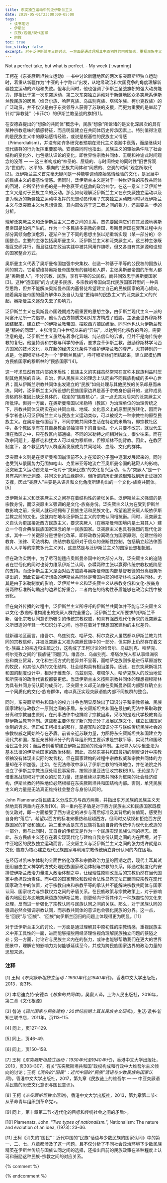 ```yaml
---
title: 东突独立运动中的泛伊斯兰主义
date: 2019-05-01T23:00:00-05:00
tags:
  - 读书笔记
  - 伊斯兰
  - 民族/边疆/现代国家
  - 宗教
toc: true
toc_sticky: false
excerpt: 对于泛伊斯兰主义的讨论，一方面是通过理解其中原初性的宗教情感，重视民族主义中非工具性的一面，进而能够摆脱用经济理性视角理解民族独立问题的狭隘之处；另一方面，讨论它与民族主义内在的张力，或许也能够帮助我们在更大的世界图景中，理解它的影响力为何能够延续至今，并成为跨民族国家边界的政治力量的思想来源。
---
```


Not a perfect take, but what is perfect. - My week
{:.warning}

王柯在《东突厥斯坦独立运动》一书中讨论新疆地区的两次东突厥斯坦独立运动时，着重从新疆作为“中亚的十字路口”出发，从地缘政治和大国竞争的角度理解新疆独立运动的兴起和失败。但与此同时，他也强调了伊斯兰圣战旗帜的强大动员能力，即相比于第一次东突运动，第二次东突独立运动对于新疆地区众多突厥系伊斯兰教民族的居民（维吾尔族、哈萨克族、乌兹别克族、塔塔尔族、柯尔克孜族）的广泛动员，并不仅仅是由于东突领导人获得了苏联的支援，而更为重要的是举起了针对“异教徒”（卡菲尔）的伊斯兰教圣战的旗帜[1]。

在安德森提出的“想象的共同体”概念中，民族“想象”所诉诸的是文化深层次的具有某种宗教意味的情感特征，而且明显建立在共同体历史传承因素上。特别值得注意的是民族主义中的原始感情经验，或说是根基性的民族主义情感（Primordialism），并没有如许多研究者预期在现代主义浪潮中衰落，而是继续对现代族群的行为发挥重要影响。安德森同时也指出，民族主义的肇始条件除了社会结构的变化外，也包括认识论的变化，即世界性宗教共同体、王朝和神谕式时间观念的没落 — — 这三者构成的“神圣的、层级的、与时间终始的同时性”旧世界观为“世俗的、水平的、横向的”民族共同体和“同质的、空洞的时间”观念所取代[2]。泛伊斯兰主义首先毫无疑问是一种能够调动原始感情经验的文化，是发展中的民族主义的根基性情感。但同时，泛伊斯兰主义是对于一种世界性的宗教共同体的回溯，它所坚持宣扬的是一种弥赛亚式拯救的政治神学。在这一意义上泛伊斯兰主义又是对于民族主义的反动。那么如何理解泛伊斯兰主义在东突厥独立运动以及更为晚近的新疆独立运动中发挥的思想动员作用？东突独立运动既同时以泛伊斯兰主义与泛突厥主义为思想资源，其内部依违于这二者之间的张力，还需要进一步的分析。

理解泛突厥主义和泛伊斯兰主义二者之间的关系，首先要回溯它们在其发源地奥斯曼帝国是如何产生的。作为一个多民族多宗教的帝国，奥斯曼帝国在衰落过程中内部分离倾向愈演愈烈，逐渐产生了不同的思想主张以期重新实现（某一部分的）帝国整合。主要的主张包括奥斯曼主义、泛伊斯兰主义和泛突厥主义。这三种主张既相互交织并行，而且往往在政治实践中被共同用作旗帜，但又各自有其渊源和设想的国家整合方式。

奥斯曼主义代表了奥斯曼帝国加强中央集权、创造一种基于平等的公民权的国族认同的努力。它希望维持奥斯曼帝国既有的疆域和人群，主张奥斯曼帝国的所有人都是“奥斯曼人”，不分宗教、民族，享有平等的公民权，而共同效忠于奥斯曼国家[3]。这种“造国民”的方式是多民族、多宗教的帝国向现代民族国家转型的一种典型思路，但并不能解决奥斯曼帝国内基督徒希望建立自己的民族国家的离心倾向。随着奥斯曼帝国的最终解体以及自认为是“更纯粹的民族主义”的泛突厥主义的兴起，奥斯曼主义逐渐失去了影响力。

泛伊斯兰主义在奥斯曼帝国晚期成为最重要的思想主张，由伊斯兰现代主义一派的阿富汗尼所一力倡导。他认为西方物质文明对东方构成了威胁，主张全世界穆斯林团结起来，建立统一的伊斯兰教帝国，摆脱西方殖民统治。同时他也认为伊斯兰教是“精神的同盟”，主张清洗自中世纪以来的“异端”，以达到纯化宗教的目的。需要注意的是，泛伊斯兰主义虽然有着净化异端、纯洁信仰的诉求，但并不是向传统宗教的复归。他坚持调和宗教与科学的矛盾，要求变革伊斯兰教，鼓励穆斯林学习西方国家的技术文化，以在新的经济文化条件下维护伊斯兰教的尊严。尤其特别的一点是，他把穆斯林视为一个“伊斯兰民族”，呼吁穆斯林们团结起来，建立起模仿西方民族国家的穆斯林的“民族国家”[4]。

这一吁求显然有其内部的矛盾性：民族主义的实践虽然常常在宣称本民族利益时压制其他民族的自决、自治，但从民族主义的理念上认同由不同民族构成的多中心世界；而从伊斯兰宗教共同体出发建立的“民族”如何处理与其他民族的关系却悬而未决。同时，泛伊斯兰主义所设想的民族国家边界是基于宗教身份展开的，这种成员资格的标准因此缺乏具体的、稳定的“族裔核心”，这一点尤其为后来的泛突厥主义所批评。但另一方面，在奥斯曼帝国以米勒特（教区）为治理单位的治理传统之下，宗教共同体又确实在向共同血缘、地域、文化意义上的原型民族转化，因而许多学者也认可泛伊斯兰主义与民族主义运动类似，可以被视为一种宗教性的原型民族主义。在奥斯曼帝国治下，不同宗教共同体生活在特定的米勒特，即宗教社区中，各个教区享有在其自身教会领袖领导下的自治权。个人只要不改宗，就世代生活在教区之中，只在教区内部通婚。不同的米勒特之间相对独立，很少往来。而在改宗问题上，基督徒和犹太人可以成为穆斯林，但穆斯林不能背教。因此，在教区制度下，各个教区内的人群逐渐发展成为共同地域、血缘、文化的群体。

泛突厥主义则是在奥斯曼帝国崩溃前不久才在知识分子圈中逐渐发展起来的，同时也受到从俄国势力范围如喀山、克里米亚等地流亡至奥斯曼帝国的鞑靼人的影响。泛突厥主义运动首先是一场对于“突厥民族”的文化复兴运动，认为“突厥人”是一个具有共同历史渊源、共同文化的血缘群体。但所谓的历史渊源很难找到历史证据的支撑，因此“突厥人”主要是从语言和文化角度所建构出的一个文化-族裔共同体。[5]

泛伊斯兰主义和泛突厥主义之间存在着结构性的紧张关系。泛伊斯兰主义强调的是宗教身份，而泛突厥主义强调的是文化-族裔身份。泛突厥主义认为在受到伊斯兰教影响之前，突厥人就已经拥有了民族生活和民族文化，希望追溯突厥人皈依伊斯兰教之前的文化，这就内在地与泛伊斯兰主义的宗教认同相抗衡。同时，泛突厥主义自认为更加接近西方民族主义，要求突厥人（在奥斯曼帝国境内是土耳其人）建立一个符合典型民族国家理念的单一民族国家。泛突厥主义也具有强烈的现代化诉求，其中一个关键部分是世俗化改革，即将政教分离确立为国家原则，创建世俗的教育、法律、司法机构，终结宗教组织对于信众的垄断性控制，包括确立起法律面前人人平等的宗教多元主义[6]，这显然是与泛伊斯兰主义的国家设想相抵触。

但在政治实践中，为了尽可能适应奥斯曼帝国中的大部分人群，泛突厥主义的追随者在世俗化的同时也努力维系伊斯兰认同，杂糅两种主张以赢得传统宗教权威阶层的支持。而泛伊斯兰主义是面对西方威胁与奥斯曼帝国内部基督教徒的分离趋势所提出的，因此它最初所想象的伊斯兰共同体是帝国内部的穆斯林构成的共同体。尤其是由于米勒制度的影响，泛伊斯兰主义和泛突厥主义从宗教身份和文化-族裔身份两种标准所勾勒出的边界恰好重合，二者内在的结构性矛盾能够在政治实践中被弱化。

但在向外传播的过程中，泛伊斯兰主义所呼吁的伊斯兰共同体并不能与泛突厥主义以文化-族裔标准构建出的突厥人群完全重合。泛伊斯兰主义所要求的伊斯兰革新、强化宗教认同意识所吸引的传统宗教权威，和具有强烈现代化诉求的泛突厥主义所塑造的年轻一代知识分子之间，也存在着对于理想国家建构的主张差异。

就新疆地区而言，维吾尔、乌兹别克、哈萨克、柯尔克孜人虽然都以伊斯兰教为共同的宗教信仰，并被泛突厥主义视为突厥民族中的一部分，但实际上仍然存在着文化-族裔上的亲近和生疏之分，这构成了王柯讨论的维吾尔、乌兹别克、哈萨克、柯尔克孜之间的“民族链”问题[7]。维吾尔、乌兹别克、塔塔尔族人都从事绿洲农业和商业贸易，文化和生活方式的差异并不显著，而哈萨克族则多是进行草原游牧的牧民，和其他人群的文化结构、社会结构具有相当差异。因此，在东突厥斯坦共和国的制度设计中，相对于维吾尔、乌兹别克、塔塔尔人，哈萨克族人的政治地位和所获得的政治代表权都要更低。当泛伊斯兰主义按照宗教共同体的理想视穆斯林为具有共同身份认同的成员时，泛突厥主义却无法像在奥斯曼帝国内部那样确立出一个同质化的文化-族裔群体，难以真正实现突厥语族内部不同族群的整合。

同时，东突厥斯坦共和国内的权力斗争也明显反映出了知识分子和宗教领袖、民族国家建制与政教合一原则之间的矛盾。东突厥斯坦共和国在最初的宪法中采取政教分离和宗教自由原则，在刑事法律中也排除了宗教因素，采取的是现代学校教育而非伊斯兰教育体制。这些都主要体现了新兴知识分子发展民族文化、建立民族国家体制的诉求。但正如王柯指出的那样，掌握军队的知识分子与联结传统民族社会的宗教权威之间始终存在矛盾。前者亲近苏联力量，力图将东突厥斯坦共和国建立为现代共和国，接近亲苏知识分子的青年组织的主要诉求是宗教平等、实现共和国政治民主化[8]；而后者则希望建立伊斯兰国家的政治体制。主张导入以沙里亚法为基本法律的伊斯兰国家的政治体制。因此，虽然东突共和国最初的制度设计中宗教领袖没有体现出实际的发言权，但在国家建构的过程中宗教权威和宗教共同体的力量却在不断加强。比如，在宪法修改中承认了伊斯兰教的特殊地位，并在法院之外设立了伊斯兰宗教法庭处理民事案件，按照沙里亚法征收宗教税[9]。无论是为了借重圣战旗帜对于民众的动员力量，还是维续以宗教共同体为框架的社会经济结构，伊斯兰教的特殊地位必然根植在东突厥斯坦共和国结构内部。否则，单凭民族主义的力量是无法真正维持社会整合与身份认同的。

John Plamenatz将民族主义分成东方与西方两类，并指出东方民族的民族主义天然地具有两重内在矛盾[10]。第一重内在矛盾是对于西方民族主义和民族国家既模仿又敌对，即一方面接受了西方设定的进步与落后标准及其背后的价值观，感受到自身的“落后”，希望以西方的标准来模仿和超越西方，但同时又敌视和拒绝西方民族国家的扩张和殖民。第二重矛盾是东方民族将拒绝自身的传统作为现代化改造的一部分，但与此同时，其自身的传统又是作为一个民族实现民族认同的标志。因此，东方民族主义还存在着实现现代化与建构自我身份认同之间的内在困境。对于中亚地区的民族独立运动而言，泛突厥主义与泛伊斯兰主义之间的张力或许就是以文化-族裔为核心建立现代民族国家与利用宗教传统确立身份认同的内在困境。

在经历过凯末尔体制的全面世俗化改革和宗教政治力量的回潮之后，现代土耳其试图用自由主义神学的方式处理民族国家政治体制与宗教的关系，即通过制度化的安排使伊斯兰政治力量进入政治体制之中，让经理性原则改革后的宗教仍然在当代国家中承担政治责任。而中国的国家理论和政权合法性显然无法正面回应宗教在现代国家政治中的位置，对于宗教自由和宗教平等的承认并不能解决宗教共同体与国家认同、国家权力与宗教权力之间的矛盾关系。在民族政策与宗教政策上，对于影响着内地回民与边地突厥语族的伊斯兰教，则更倾向于将其作为一种族裔性的文化来处理，反而进一步强化了宗教认同与民族认同之间的关联。那么，对于民族认同的强调必然会强调宗教认同，而宗教共同体的意识也会强化民族的分界。这一点，在“回民”与“回族”、“回族”向伊斯兰回归的问题上体现得更为明显。[11]

对于泛伊斯兰主义的讨论，一方面是通过理解其中原初性的宗教情感，重视民族主义中非工具性的一面，进而能够摆脱用经济理性视角理解民族独立问题的狭隘之处；另一方面，讨论它与民族主义内在的张力，或许也能够帮助我们在更大的世界图景中，理解它的影响力为何能够延续至今，并成为跨民族国家边界的政治力量的思想来源。

### 注释

[1] 王柯《*东突厥斯坦独立运动：1930年代至1940年代*》，香港中文大学出版社，2013，页315，

[2] 本尼迪克特·安德森《*想象的共同体*》，吴叡人译，上海人民出版社，2016年，第二章《文化根源》

[3] 昝涛《*现代国家与民族建构：20世纪前期土耳其民族主义研究*》，生活·读书·新知三联书店，2011年，页113–115.

[4] 同上，页127–129.

[5] 同上，页46–49.

[6] 同上，页150–158.

[7] 王柯《*东突厥斯坦独立运动：1930年代至1940年代*》，香港中文大学出版社，2013，页303–307，有关“东突厥斯坦共和国”政权构成和行政中大维吾尔主义倾向的讨论；王柯《*消失的“国民”：近代中国的“民族”话语与少数民族的国家认同*》，香港中文大学出版社，2017，第九章《民族链上的维吾尔 — — 中亚突厥语系民族的历史文化意识与国民意识》。

[8] 王柯《*东突厥斯坦独立运动*》，香港中文大学出版社，2013，第九章第二节<从革命青年组织到革命党>。

[9] 同上，第十章第二节<近代化的目标和传统社会之间的矛盾>。

[10] Plamenatz, John. “*Two types of nationalism.*”, Nationalism: The nature and evolution of an idea, (1973): 23–36.

[11] 王柯《消失的“国民”：近代中国的“民族”话语与少数民族的国家认同》中的第一、二、七、八章都涉及了这一问题，且不仅分析了不同社会政治环境下少数民族精英在伊斯兰传统与国族认同之间的选择，还指出目前的民族政策在某种程度上认可和鼓励这种民族-宗教之间的对应关系。


{% comment %}



{% endcomment %}
